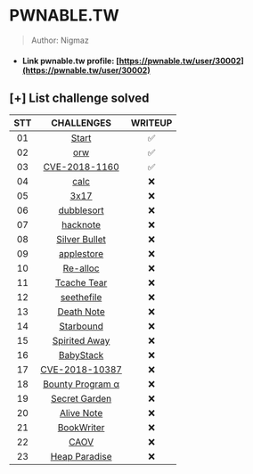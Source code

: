 # PWNABLE.TW

>Author: Nigmaz

- #### Link pwnable.tw profile: [https://pwnable.tw/user/30002](https://pwnable.tw/user/30002)

## [+] List challenge solved

|       STT       | CHALLENGES                                                    |   WRITEUP  |
| :-------------: | :-----------------------------------------------------------: |:----------:|
|       01        | [Start](./Start)                                              |✅         |         
|       02        | [orw](./orw)                                                  |✅         |
|       03        | [CVE-2018-1160](./CVE-2018-1160)                              |✅         |
|       04        | [calc](./calc)                                                |❌         |
|       05        | [3x17](./3x17)                                                |❌         |
|       06        | [dubblesort](./dubblesort)                                    |❌         |
|       07        | [hacknote](./hacknote)                                        |❌         |
|       08        | [Silver Bullet](./Silver%20Bullet)                            |❌         |
|       09        | [applestore](./applestore)                                    |❌         |
|       10        | [Re-alloc](./Re-alloc)                                        |❌         |
|       11        | [Tcache Tear](./Tcache%20Tear)                                |❌         |
|       12        | [seethefile](./seethefile)                                    |❌         |
|       13        | [Death Note](./Death%20Note)                                  |❌         |
|       14        | [Starbound](./Starbound)                                      |❌         |
|       15        | [Spirited Away](./Spirited%20Away)                            |❌         |
|       16        | [BabyStack](./BabyStack)                                      |❌         |
|       17        | [CVE-2018-10387](./CVE-2018-10387)                            |❌         |
|       18        | [Bounty Program α](./Bounty%20Program%20α)                    |❌         |
|       19        | [Secret Garden](./Secret%20Garden)                            |❌         |
|       20        | [Alive Note](./Alive%20Note)                                  |❌         |
|       21        | [BookWriter](./BookWriter)                                    |❌         |
|       22        | [CAOV](./CAOV)                                                |❌         |
|       23        | [Heap Paradise](./Heap%20Paradise)                            |❌         |




